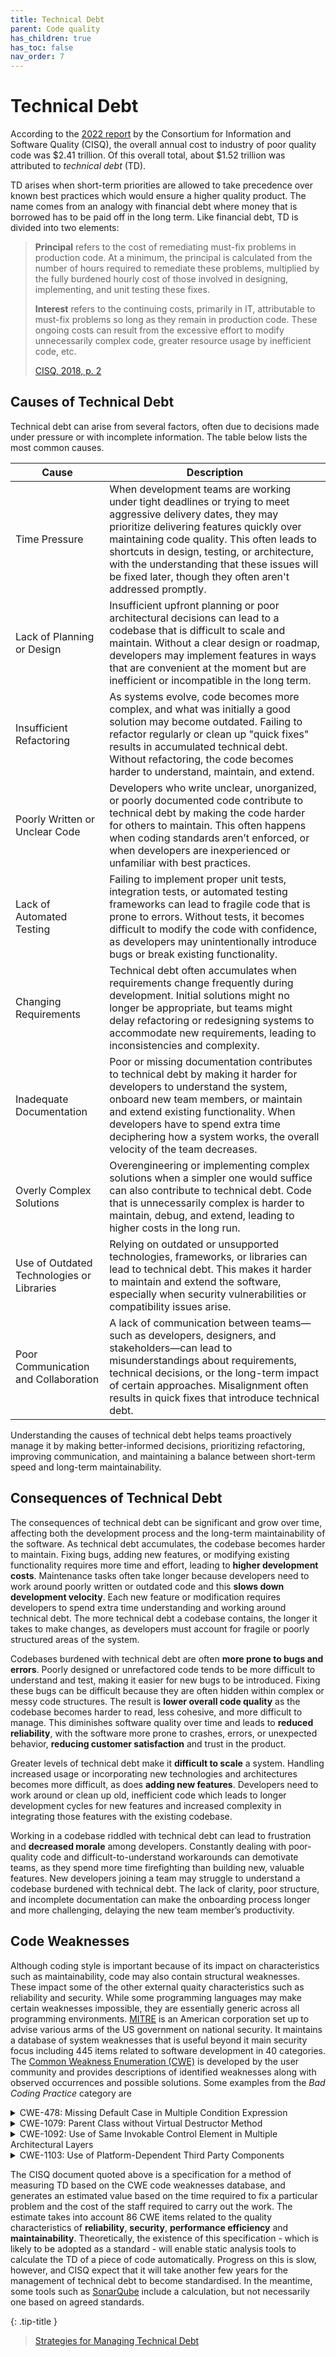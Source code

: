 ```yaml
---
title: Technical Debt
parent: Code quality
has_children: true
has_toc: false
nav_order: 7
---
```


# Technical Debt

According to the [2022 report](https://www.it-cisq.org/the-cost-of-poor-quality-software-in-the-us-a-2022-report/)
by the Consortium for Information and Software Quality (CISQ), the overall annual cost to
industry of poor quality code was \$2.41 trillion. Of this overall total, about
\$1.52 trillion was attributed to *technical debt* (TD).

TD arises when short-term priorities are allowed to take precedence over known best
practices which would ensure a higher quality product. The name comes from an analogy
with financial debt where money that is borrowed has to be paid off in the long term.
Like financial debt, TD is divided into two elements:

> **Principal** refers to the cost of remediating must-fix problems in production code.
> At a minimum, the principal is calculated from the number of hours required to
> remediate these problems, multiplied by the fully burdened hourly cost of those
> involved in designing, implementing, and unit testing these fixes.
>
> **Interest** refers to the continuing costs, primarily in IT, attributable to
> must-fix problems so long as they remain in production code. These ongoing costs
> can result from the excessive effort to modify unnecessarily complex code, greater
> resource usage by inefficient code, etc.
>
> [CISQ, 2018, p. 2](https://www.omg.org/spec/ATDM)

## Causes of Technical Debt

Technical debt can arise from several factors, often due to decisions made under pressure 
or with incomplete information. The table below lists the most common causes.

| Cause                                     | Description                                                                                                                                                                                                                                                                                                                                                        |
|-------------------------------------------|--------------------------------------------------------------------------------------------------------------------------------------------------------------------------------------------------------------------------------------------------------------------------------------------------------------------------------------------------------------------|
| Time Pressure                             | When development teams are working under tight deadlines or trying to meet aggressive delivery dates, they may prioritize delivering features quickly over maintaining code quality. This often leads to shortcuts in design, testing, or architecture, with the understanding that these issues will be fixed later, though they often aren't addressed promptly. |
| Lack of Planning or Design                | Insufficient upfront planning or poor architectural decisions can lead to a codebase that is difficult to scale and maintain. Without a clear design or roadmap, developers may implement features in ways that are convenient at the moment but are inefficient or incompatible in the long term.                                                                 |
| Insufficient Refactoring                  | As systems evolve, code becomes more complex, and what was initially a good solution may become outdated. Failing to refactor regularly or clean up "quick fixes" results in accumulated technical debt. Without refactoring, the code becomes harder to understand, maintain, and extend.                                                                         |
| Poorly Written or Unclear Code            | Developers who write unclear, unorganized, or poorly documented code contribute to technical debt by making the code harder for others to maintain. This often happens when coding standards aren’t enforced, or when developers are inexperienced or unfamiliar with best practices.                                                                              |
| Lack of Automated Testing                 | Failing to implement proper unit tests, integration tests, or automated testing frameworks can lead to fragile code that is prone to errors. Without tests, it becomes difficult to modify the code with confidence, as developers may unintentionally introduce bugs or break existing functionality.                                                             |
| Changing Requirements                     | Technical debt often accumulates when requirements change frequently during development. Initial solutions might no longer be appropriate, but teams might delay refactoring or redesigning systems to accommodate new requirements, leading to inconsistencies and complexity.                                                                                    |
| Inadequate Documentation                  | Poor or missing documentation contributes to technical debt by making it harder for developers to understand the system, onboard new team members, or maintain and extend existing functionality. When developers have to spend extra time deciphering how a system works, the overall velocity of the team decreases.                                             |
| Overly Complex Solutions                  | Overengineering or implementing complex solutions when a simpler one would suffice can also contribute to technical debt. Code that is unnecessarily complex is harder to maintain, debug, and extend, leading to higher costs in the long run.                                                                                                                    |
| Use of Outdated Technologies or Libraries | Relying on outdated or unsupported technologies, frameworks, or libraries can lead to technical debt. This makes it harder to maintain and extend the software, especially when security vulnerabilities or compatibility issues arise.                                                                                                                            |
| Poor Communication and Collaboration      | A lack of communication between teams—such as developers, designers, and stakeholders—can lead to misunderstandings about requirements, technical decisions, or the long-term impact of certain approaches. Misalignment often results in quick fixes that introduce technical debt.                                                                               |

Understanding the causes of technical debt helps teams proactively manage it by making 
better-informed decisions, prioritizing refactoring, improving communication, and 
maintaining a balance between short-term speed and long-term maintainability.

## Consequences of Technical Debt

The consequences of technical debt can be significant and grow over time, affecting both 
the development process and the long-term maintainability of the software. 
As technical debt accumulates, the codebase becomes harder to maintain. Fixing bugs, 
adding new features, or modifying existing functionality requires more time and effort, 
leading to **higher development costs**. Maintenance tasks often take longer because 
developers need to work around poorly written or outdated code and this **slows down 
development velocity**. Each new feature or modification requires developers to spend 
extra time understanding and working around technical debt. The more technical debt 
a codebase contains, the longer it takes to make changes, as developers must account 
for fragile or poorly structured areas of the system.

Codebases burdened with technical debt are often **more prone to bugs and errors**. 
Poorly designed or unrefactored code tends to be more difficult to understand and test, 
making it easier for new bugs to be introduced. Fixing these bugs can be difficult 
because they are often hidden within complex or messy code structures. 
The result is **lower overall code quality** as the codebase becomes harder to read, 
less cohesive, and more difficult to manage. This diminishes software quality over time
and leads to **reduced reliability**, with the software more prone to crashes, errors, 
or unexpected behavior, **reducing customer satisfaction** and trust in the product.

Greater levels of technical debt make it **difficult to scale** a system. Handling 
increased usage or incorporating new technologies and architectures becomes more
difficult, as does **adding new features**. Developers need to work around or clean up old, 
inefficient code which leads to longer development cycles for new features and increased 
complexity in integrating those features with the existing codebase.

Working in a codebase riddled with technical debt can lead to frustration and **decreased 
morale** among developers. Constantly dealing with poor-quality code and 
difficult-to-understand workarounds can demotivate teams, as they spend more time 
firefighting than building new, valuable features. New developers joining a team may 
struggle to understand a codebase burdened with technical debt. The lack of clarity, 
poor structure, and incomplete documentation can make the onboarding process longer and 
more challenging, delaying the new team member’s productivity.


## Code Weaknesses

Although coding style is important because of its impact on characteristics such
as maintainability, code may also contain structural weaknesses. These impact
some of the other external quaity characteristics such as reliability and
security. While some programming languages may make certain weaknesses impossible,
they are essentially generic across all programming environments.
[MITRE](https://www.mitre.org) is an American corporation set up to advise
various arms of the US government on national security. It maintains a database
of system weaknesses that is useful beyond it main security focus including 445 items
related to software development in 40 categories. The
[Common Weakness Enumeration (CWE)](https://cwe.mitre.org/data/definitions/699.html)
is developed by the user community and provides descriptions of identified
weaknesses along with observed occurrences and possible solutions. Some examples from
the *Bad Coding Practice* category are

<details>
<summary>CWE-478: Missing Default Case in Multiple Condition Expression</summary>
If a multiple-condition expression (such as a switch in C) omits the default
case but does not consider or handle all possible values that could occur, then
this might lead to complex logical errors and resultant weaknesses. Because of this,
further decisions are made based on poor information, and cascading failure results.
This cascading failure may result in any number of security issues, and constitutes a
significant failure in the system.
</details>

<details>
<summary>CWE-1079: Parent Class without Virtual Destructor Method</summary>
A parent class contains one or more child classes, but the parent class does not have a
virtual destructor method. This issue can prevent the product from running reliably due
to undefined or unexpected behaviors. If the relevant code is reachable by an attacker,
then this reliability problem might introduce a vulnerability.
</details>

<details>
<summary>CWE-1092: Use of Same Invokable Control Element in Multiple Architectural Layers</summary>
The product uses the same control element across multiple architectural layers. This
issue makes it more difficult to understand and maintain the product, which indirectly
affects security by making it more difficult or time-consuming to find and/or fix
vulnerabilities. It also might make it easier to introduce vulnerabilities.
</details>

<details>
<summary>CWE-1103: Use of Platform-Dependent Third Party Components</summary>
The product relies on third-party components that do not provide equivalent functionality
across all desirable platforms. This issue makes it more difficult to maintain the
product, which indirectly affects security by making it more difficult or time-consuming
to find and/or fix vulnerabilities. It also might make it easier to introduce
vulnerabilities.
</details>

The CISQ document quoted above is a specification for a method of measuring TD based 
on the CWE code weaknesses database, and generates an estimated
value based on the time required to fix a particular problem and the cost of the staff
required to carry out the work. The estimate takes into account 86 CWE items related
to the quality characteristics of **reliability**, **security**, **performance
efficiency** and **maintainability**. Theoretically, the existence of this
specification - which is likely to be adopted as a standard - will enable static
analysis tools to calculate the TD of a piece of code automatically. Progress on
this is slow, however, and CISQ expect that it will take another few years for the
management of technical debt to become standardised. In the meantime, some tools
such as [SonarQube](https://docs.sonarsource.com/sonarqube/latest/user-guide/metric-definitions/#maintainability)
include a calculation, but not necessarily one based on agreed standards.

{: .tip-title }
> [<i class="fa-regular fa-lightbulb"></i> Strategies for Managing Technical Debt](technical_debt_guidelines.md)

